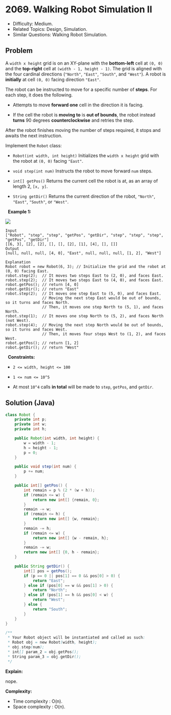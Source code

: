 # 2069. Walking Robot Simulation II

- Difficulty: Medium.
- Related Topics: Design, Simulation.
- Similar Questions: Walking Robot Simulation.

## Problem

A ```width x height``` grid is on an XY-plane with the **bottom-left** cell at ```(0, 0)``` and the **top-right** cell at ```(width - 1, height - 1)```. The grid is aligned with the four cardinal directions (```"North"```, ```"East"```, ```"South"```, and ```"West"```). A robot is **initially** at cell ```(0, 0)``` facing direction ```"East"```.

The robot can be instructed to move for a specific number of **steps**. For each step, it does the following.


	
- Attempts to move **forward one** cell in the direction it is facing.
	
- If the cell the robot is **moving to** is **out of bounds**, the robot instead **turns** 90 degrees **counterclockwise** and retries the step.


After the robot finishes moving the number of steps required, it stops and awaits the next instruction.

Implement the ```Robot``` class:


	
- ```Robot(int width, int height)``` Initializes the ```width x height``` grid with the robot at ```(0, 0)``` facing ```"East"```.
	
- ```void step(int num)``` Instructs the robot to move forward ```num``` steps.
	
- ```int[] getPos()``` Returns the current cell the robot is at, as an array of length 2, ```[x, y]```.
	
- ```String getDir()``` Returns the current direction of the robot, ```"North"```, ```"East"```, ```"South"```, or ```"West"```.


 
**Example 1:**

![](https://assets.leetcode.com/uploads/2021/10/09/example-1.png)

```
Input
["Robot", "step", "step", "getPos", "getDir", "step", "step", "step", "getPos", "getDir"]
[[6, 3], [2], [2], [], [], [2], [1], [4], [], []]
Output
[null, null, null, [4, 0], "East", null, null, null, [1, 2], "West"]

Explanation
Robot robot = new Robot(6, 3); // Initialize the grid and the robot at (0, 0) facing East.
robot.step(2);  // It moves two steps East to (2, 0), and faces East.
robot.step(2);  // It moves two steps East to (4, 0), and faces East.
robot.getPos(); // return [4, 0]
robot.getDir(); // return "East"
robot.step(2);  // It moves one step East to (5, 0), and faces East.
                // Moving the next step East would be out of bounds, so it turns and faces North.
                // Then, it moves one step North to (5, 1), and faces North.
robot.step(1);  // It moves one step North to (5, 2), and faces North (not West).
robot.step(4);  // Moving the next step North would be out of bounds, so it turns and faces West.
                // Then, it moves four steps West to (1, 2), and faces West.
robot.getPos(); // return [1, 2]
robot.getDir(); // return "West"

```

 
**Constraints:**


	
- ```2 <= width, height <= 100```
	
- ```1 <= num <= 10^5```
	
- At most ```10^4``` calls **in total** will be made to ```step```, ```getPos```, and ```getDir```.



## Solution (Java)

```java
class Robot {
    private int p;
    private int w;
    private int h;

    public Robot(int width, int height) {
        w = width - 1;
        h = height - 1;
        p = 0;
    }

    public void step(int num) {
        p += num;
    }

    public int[] getPos() {
        int remain = p % (2 * (w + h));
        if (remain <= w) {
            return new int[] {remain, 0};
        }
        remain -= w;
        if (remain <= h) {
            return new int[] {w, remain};
        }
        remain -= h;
        if (remain <= w) {
            return new int[] {w - remain, h};
        }
        remain -= w;
        return new int[] {0, h - remain};
    }

    public String getDir() {
        int[] pos = getPos();
        if (p == 0 || pos[1] == 0 && pos[0] > 0) {
            return "East";
        } else if (pos[0] == w && pos[1] > 0) {
            return "North";
        } else if (pos[1] == h && pos[0] < w) {
            return "West";
        } else {
            return "South";
        }
    }
}

/**
 * Your Robot object will be instantiated and called as such:
 * Robot obj = new Robot(width, height);
 * obj.step(num);
 * int[] param_2 = obj.getPos();
 * String param_3 = obj.getDir();
 */
```

**Explain:**

nope.

**Complexity:**

* Time complexity : O(n).
* Space complexity : O(n).
